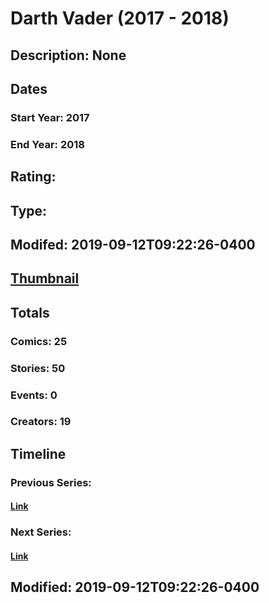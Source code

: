 # Darth Vader (2017 - 2018)
## Description: None
## Dates
### Start Year: 2017
### End Year: 2018
## Rating: 
## Type: 
## Modifed: 2019-09-12T09:22:26-0400
## [Thumbnail](http://i.annihil.us/u/prod/marvel/i/mg/c/e0/5a8dee4478ec2.jpg)
## Totals
### Comics: 25
### Stories: 50
### Events: 0
### Creators: 19
## Timeline
### Previous Series: 
#### [Link]()
### Next Series: 
#### [Link]()
## Modified: 2019-09-12T09:22:26-0400